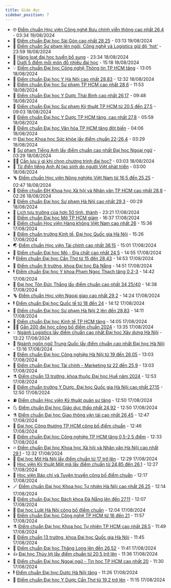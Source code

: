 ```yaml
---
title: Giáo dục
sidebar_position: 7
---
```


<!-- vnexpress-giao-duc:START -->
- 🤓 [Điểm chuẩn Học viện Công nghệ Bưu chính viễn thông cao nhất 26,4](https://vnexpress.net/diem-chuan-hoc-vien-cong-nghe-buu-chinh-vien-thong-nam-2024-4781757.html) - 03:34 19/08/2024
- 🦆 [Điểm chuẩn Đại học Sài Gòn cao nhất 28,25](https://vnexpress.net/diem-chuan-dai-hoc-sai-gon-nam-2024-4782852.html) - 03:13 19/08/2024
- 🦩 [Điểm chuẩn Sư phạm lên ngôi, Công nghệ và Logistics giữ độ &#39;hot&#39;](https://vnexpress.net/diem-chuan-su-pham-len-ngoi-cong-nghe-va-logistics-giu-do-hot-4782786.html) - 23:59 18/08/2024
- 🌮 [Hàng loạt đại học tuyển bổ sung](https://vnexpress.net/hang-loat-dai-hoc-tuyen-bo-sung-4782910.html) - 23:34 18/08/2024
- 🔭 [Dưới 5 điểm mỗi môn đỗ nhiều đại học](https://vnexpress.net/duoi-5-diem-moi-mon-do-nhieu-dai-hoc-4782911.html) - 15:18 18/08/2024
- 💡 [Điểm chuẩn Đại học Công nghệ Thông tin TP HCM tăng](https://vnexpress.net/diem-chuan-dai-hoc-cong-nghe-thong-tin-nam-2024-4782849.html) - 13:05 18/08/2024
- 🥰 [Điểm chuẩn Đại học Y Hà Nội cao nhất 28,83](https://vnexpress.net/diem-chuan-dai-hoc-y-ha-noi-nam-2024-4782124.html) - 12:32 18/08/2024
- 🐲 [Điểm chuẩn Đại học Sư phạm TP HCM cao nhất 28,6](https://vnexpress.net/diem-chuan-dai-hoc-su-pham-tp-hcm-nam-2024-4782845.html) - 11:53 18/08/2024
- 🦒 [Điểm chuẩn Đại học Y Dược Thái Bình cao nhất 26,17](https://vnexpress.net/diem-chuan-dai-hoc-y-duoc-thai-binh-cao-nhat-26-17-4782584.html) - 09:48 18/08/2024
- 🦆 [Điểm chuẩn Đại học Sư phạm Kỹ thuật TP HCM từ 20,5 đến 27,5](https://vnexpress.net/diem-chuan-dai-hoc-su-pham-ky-thuat-tp-hcm-tu-20-5-den-27-5-4782726.html) - 09:03 18/08/2024
- 🧰 [Điểm chuẩn Đại học Y Dược TP HCM tăng, cao nhất 27,8](https://vnexpress.net/diem-chuan-dai-hoc-y-duoc-tp-hcm-tang-cao-nhat-27-8-4782840.html) - 05:59 18/08/2024
- 🐘 [Điểm chuẩn Đại học Văn hóa TP HCM tăng đột biến](https://vnexpress.net/diem-chuan-dai-hoc-van-hoa-tp-hcm-tang-dot-bien-4782814.html) - 04:06 18/08/2024
- 🤓 [Đại học Khoa học Sức khỏe lấy điểm chuẩn 22-26,4](https://vnexpress.net/dai-hoc-khoa-hoc-suc-khoe-lay-diem-chuan-22-26-4-4782794.html) - 03:29 18/08/2024
- 🧰 [Sư phạm Tiếng Anh lấy điểm chuẩn cao nhất Đại học Ngoại ngữ](https://vnexpress.net/su-pham-tieng-anh-lay-diem-chuan-cao-nhat-dai-hoc-ngoai-ngu-4781963.html) - 03:29 18/08/2024
- 🧑‍💻 [Cần lưu ý gì khi chọn chương trình đại học?](https://vnexpress.net/can-luu-y-gi-khi-chon-chuong-trinh-dai-hoc-4782595.html) - 03:03 18/08/2024
- 🫶 [Từ điển tiếng Anh AI tạo sinh do người Việt phát triển](https://vnexpress.net/tu-dien-tieng-anh-ai-tao-sinh-do-nguoi-viet-phat-trien-4781616.html) - 03:00 18/08/2024
- 🪜 [Điểm chuẩn Học viện Nông nghiệp Việt Nam từ 16,5 đến 25,25](https://vnexpress.net/diem-chuan-hoc-vien-nong-nghiep-viet-nam-tu-16-5-den-25-25-4782541.html) - 02:47 18/08/2024
- 🎊 [Điểm chuẩn ĐH Khoa học Xã hội và Nhân văn TP HCM cao nhất 28,8](https://vnexpress.net/diem-chuan-dh-khoa-hoc-xa-hoi-va-nhan-van-tp-hcm-cao-nhat-28-8-4782724.html) - 02:26 18/08/2024
- 🧐 [Điểm chuẩn Đại học Sư phạm Hà Nội cao nhất 29,3](https://vnexpress.net/diem-chuan-dai-hoc-su-pham-ha-noi-cao-nhat-29-3-4782161.html) - 00:29 18/08/2024
- 🌈 [Lịch tựu trường của hơn 50 tỉnh, thành](https://vnexpress.net/lich-tuu-truong-cua-hon-50-tinh-thanh-4782548.html) - 23:21 17/08/2024
- 🥰 [Điểm chuẩn Đại học Mở TP HCM giảm](https://vnexpress.net/diem-chuan-dai-hoc-mo-tp-hcm-giam-4782710.html) - 16:37 17/08/2024
- 🎡 [Điểm chuẩn Học viện Hàng không Việt Nam cao nhất 26](https://vnexpress.net/diem-chuan-hoc-vien-hang-khong-viet-nam-nam-2024-4782703.html) - 15:36 17/08/2024
- 🎊 [Điểm chuẩn trường Kinh tế, Đại học Quốc gia Hà Nội](https://vnexpress.net/diem-chuan-truong-kinh-te-dai-hoc-quoc-gia-ha-noi-4782644.html) - 15:26 17/08/2024
- 🌏 [Điểm chuẩn Học viện Tài chính cao nhất 36,15](https://vnexpress.net/diem-chuan-hoc-vien-tai-chinh-nam-2024-4782299.html) - 15:01 17/08/2024
- 🥸 [Điểm chuẩn Đại học Mỏ - Địa chất cao nhất 24,5](https://vnexpress.net/diem-chuan-dai-hoc-mo-dia-chat-nam-2024-4782578.html) - 14:55 17/08/2024
- 🕴 [Điểm chuẩn Đại học Cần Thơ từ 15 đến 28,43](https://vnexpress.net/diem-chuan-dai-hoc-can-tho-tu-15-den-28-43-4782617.html) - 14:53 17/08/2024
- 💂 [Điểm chuẩn 9 trường, khoa Đại học Đà Nẵng](https://vnexpress.net/diem-chuan-dai-hoc-da-nang-4781840.html) - 14:51 17/08/2024
- 🕴 [Điểm chuẩn Đại học Y khoa Phạm Ngọc Thạch tăng 0,2-3](https://vnexpress.net/diem-chuan-dai-hoc-y-khoa-pham-ngoc-thach-2024-4782696.html) - 14:42 17/08/2024
- 🌋 [Đại học Tôn Đức Thắng lấy điểm chuẩn cao nhất 34,25/40](https://vnexpress.net/diem-chuan-dai-hoc-ton-duc-thang-nam-2024-4782693.html) - 14:38 17/08/2024
- 🪜 [Điểm chuẩn Học viện Ngoại giao cao nhất 29,2](https://vnexpress.net/diem-chuan-hoc-vien-ngoai-giao-cao-nhat-29-2-4781969.html) - 14:24 17/08/2024
- 🕴 [Điểm chuẩn Đại học Quốc tế từ 18 đến 24](https://vnexpress.net/diem-chuan-dai-hoc-quoc-te-dai-hoc-quoc-gia-tp-hcm-nam-2024-4782686.html) - 14:12 17/08/2024
- 🎃 [Điểm chuẩn Đại học Sư phạm Hà Nội 2 lên đến 28,83](https://vnexpress.net/diem-chuan-dai-hoc-su-pham-ha-noi-2-len-den-28-83-4782652.html) - 14:11 17/08/2024
- 🦏 [Điểm chuẩn Đại học Kinh tế TP HCM tăng](https://vnexpress.net/diem-chuan-dai-hoc-kinh-te-tp-hcm-ueh-2024-4782483.html) - 14:05 17/08/2024
- 🧑‍🏫 [Gần 200 đại học công bố điểm chuẩn 2024](https://vnexpress.net/diem-chuan-dai-hoc-2024-4782628.html) - 13:35 17/08/2024
- 💡 [Ngành Logistics lấy điểm chuẩn cao nhất Đại học Xây dựng Hà Nội](https://vnexpress.net/diem-chuan-dai-hoc-xay-dung-ha-noi-2024-4782527.html) - 13:22 17/08/2024
- 🐎 [Ngành ngôn ngữ Trung Quốc lấy điểm chuẩn cao nhất Đại học Hà Nội](https://vnexpress.net/diem-chuan-dai-hoc-ha-noi-nam-2024-4781956.html) - 13:16 17/08/2024
- 🧰 [Điểm chuẩn Đại học Công nghiệp Hà Nội từ 19 đến 26,05](https://vnexpress.net/diem-chuan-dai-hoc-cong-nghiep-ha-noi-2024-4782687.html) - 13:03 17/08/2024
- 🙉 [Điểm chuẩn Đại học Tài chính - Marketing từ 22 đến 25,9](https://vnexpress.net/diem-chuan-dai-hoc-tai-chinh-marketing-2024-4782570.html) - 13:03 17/08/2024
- ⚗️ [Điểm chuẩn 13 trường, khoa thuộc Đại học Huế năm 2024](https://vnexpress.net/diem-chuan-13-truong-thanh-vien-dai-hoc-hue-4782684.html) - 12:53 17/08/2024
- 🌝 [Điểm chuẩn trường Y Dược, Đại học Quốc gia Hà Nội cao nhất 27,15](https://vnexpress.net/diem-chuan-truong-y-duoc-dai-hoc-quoc-gia-ha-noi-cao-nhat-27-15-4782635.html) - 12:50 17/08/2024
- ⛽️ [Điểm chuẩn Học viện Kỹ thuật quân sự tăng](https://vnexpress.net/diem-chuan-hoc-vien-ky-thuat-quan-su-tang-4782629.html) - 12:50 17/08/2024
- 🌜 [Điểm chuẩn Đại học Giáo dục thấp nhất 24,92](https://vnexpress.net/diem-chuan-dai-hoc-giao-duc-thap-nhat-24-92-4782665.html) - 12:50 17/08/2024
- ⚗️ [Điểm chuẩn Đại học Giao thông vận tải cao nhất 26,45](https://vnexpress.net/diem-chuan-dai-hoc-giao-thong-van-tai-cao-nhat-26-45-4782547.html) - 12:47 17/08/2024
- 🧰 [Đại học Công thương TP HCM công bố điểm chuẩn](https://vnexpress.net/diem-chuan-dai-hoc-cong-thuong-tp-hcm-nam-2024-4782469.html) - 12:46 17/08/2024
- 🤗 [Điểm chuẩn Đại học Công nghiệp TP HCM tăng 0,5-2,5 điểm](https://vnexpress.net/diem-chuan-dai-hoc-cong-nghiep-tp-hcm-2024-4782680.html) - 12:33 17/08/2024
- 🔥 [Điểm chuẩn Đại học Khoa học Xã hội và Nhân văn Hà Nội cao nhất 29,1](https://vnexpress.net/diem-chuan-dai-hoc-khoa-hoc-xa-hoi-va-nhan-van-ha-noi-cao-nhat-29-1-4782335.html) - 12:32 17/08/2024
- 💪 [Đại học Mở Hà Nội lấy điểm chuẩn từ 17 trở lên](https://vnexpress.net/diem-chuan-dai-hoc-mo-ha-noi-nam-2024-4782553.html) - 12:29 17/08/2024
- 💂 [Học viện Kỹ thuật Mật mã lấy điểm chuẩn từ 24,85 đến 26,1](https://vnexpress.net/diem-chuan-hoc-vien-ky-thuat-mat-ma-2024-4782662.html) - 12:27 17/08/2024
- 🌮 [Học viện Báo chí và Tuyên truyền công bố điểm chuẩn](https://vnexpress.net/diem-chuan-hoc-vien-bao-chi-va-tuyen-truyen-2024-4782192.html) - 12:17 17/08/2024
- 🪄 [Điểm chuẩn Đại học Khoa học Tự nhiên Hà Nội cao nhất 26,25](https://vnexpress.net/diem-chuan-dai-hoc-khoa-hoc-tu-nhien-ha-noi-2024-4782616.html) - 12:14 17/08/2024
- 🎡 [Điểm chuẩn Đại học Bách khoa Đà Nẵng lên đến 27,11](https://vnexpress.net/diem-chuan-bach-khoa-da-nang-4781621.html) - 12:07 17/08/2024
- 🌈 [Đại học Luật Hà Nội công bố điểm chuẩn](https://vnexpress.net/diem-chuan-dai-hoc-luat-ha-noi-nam-2024-4782148.html) - 12:04 17/08/2024
- 🎊 [Điểm chuẩn Đại học Công nghệ TP HCM từ 16 đến 21](https://vnexpress.net/diem-chuan-dai-hoc-cong-nghe-tp-hcm-2024-4782597.html) - 11:57 17/08/2024
- ⚗️ [Điểm chuẩn Đại học Khoa học Tự nhiên TP HCM cao nhất 28,5](https://vnexpress.net/diem-chuan-dai-hoc-khoa-hoc-tu-nhien-tp-hcm-2024-4782623.html) - 11:49 17/08/2024
- 🌁 [Điểm chuẩn 13 trường, khoa Đại học Quốc gia Hà Nội](https://vnexpress.net/diem-chuan-13-truong-khoa-dai-hoc-quoc-gia-ha-noi-4782518.html) - 11:45 17/08/2024
- 🦏 [Điểm chuẩn Đại học Thăng Long lên đến 26,52](https://vnexpress.net/diem-chuan-dai-hoc-thang-long-nam-2024-4782620.html) - 11:41 17/08/2024
- 👍 [Đại học Thủy lợi lấy điểm chuẩn từ 20,5 trở lên](https://vnexpress.net/diem-chuan-dai-hoc-thuy-loi-2024-4782529.html) - 11:36 17/08/2024
- 🌈 [Điểm chuẩn Đại học Ngoại ngữ - Tin học TP HCM cao nhất 20](https://vnexpress.net/diem-chuan-dai-hoc-ngoai-ngu-tin-hoc-tp-hcm-2024-4782677.html) - 11:30 17/08/2024
- 🕴 [Điểm chuẩn Đại học Dược Hà Nội tăng](https://vnexpress.net/diem-chuan-dai-hoc-duoc-ha-noi-tang-4782574.html) - 11:26 17/08/2024
- 🧰 [Điểm chuẩn Đại học Y Dược Cần Thơ từ 19,2 trở lên](https://vnexpress.net/diem-chuan-dai-hoc-y-duoc-can-tho-2024-4782658.html) - 11:15 17/08/2024<!-- vnexpress-giao-duc:END -->
